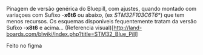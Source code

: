 Pinagem de versão genérica do Bluepill, com ajustes, quando montado com variaçoes com Sufixo -**x6t6** ou abaixo,   (ex *STM32F103C6T6**) que tem menos recursos.  Os esquemas disponiveis fequentemente  tratam da versão Sufixo -**x8t6** e acima... 
(Referencia visual)[http://land-boards.com/blwiki/index.php?title=STM32_Blue_Pill]

Feito no figma
